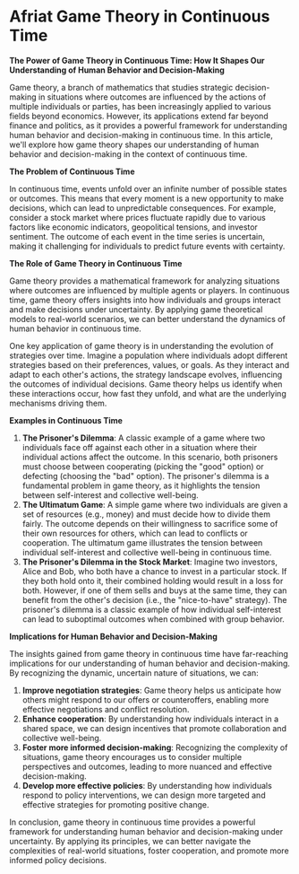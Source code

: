 # Afriat Game Theory in Continuous Time

**The Power of Game Theory in Continuous Time: How It Shapes Our Understanding of Human Behavior and Decision-Making**

Game theory, a branch of mathematics that studies strategic decision-making in situations where outcomes are influenced by the actions of multiple individuals or parties, has been increasingly applied to various fields beyond economics. However, its applications extend far beyond finance and politics, as it provides a powerful framework for understanding human behavior and decision-making in continuous time. In this article, we'll explore how game theory shapes our understanding of human behavior and decision-making in the context of continuous time.

**The Problem of Continuous Time**

In continuous time, events unfold over an infinite number of possible states or outcomes. This means that every moment is a new opportunity to make decisions, which can lead to unpredictable consequences. For example, consider a stock market where prices fluctuate rapidly due to various factors like economic indicators, geopolitical tensions, and investor sentiment. The outcome of each event in the time series is uncertain, making it challenging for individuals to predict future events with certainty.

**The Role of Game Theory in Continuous Time**

Game theory provides a mathematical framework for analyzing situations where outcomes are influenced by multiple agents or players. In continuous time, game theory offers insights into how individuals and groups interact and make decisions under uncertainty. By applying game theoretical models to real-world scenarios, we can better understand the dynamics of human behavior in continuous time.

One key application of game theory is in understanding the evolution of strategies over time. Imagine a population where individuals adopt different strategies based on their preferences, values, or goals. As they interact and adapt to each other's actions, the strategy landscape evolves, influencing the outcomes of individual decisions. Game theory helps us identify when these interactions occur, how fast they unfold, and what are the underlying mechanisms driving them.

**Examples in Continuous Time**

1. **The Prisoner's Dilemma**: A classic example of a game where two individuals face off against each other in a situation where their individual actions affect the outcome. In this scenario, both prisoners must choose between cooperating (picking the "good" option) or defecting (choosing the "bad" option). The prisoner's dilemma is a fundamental problem in game theory, as it highlights the tension between self-interest and collective well-being.
2. **The Ultimatum Game**: A simple game where two individuals are given a set of resources (e.g., money) and must decide how to divide them fairly. The outcome depends on their willingness to sacrifice some of their own resources for others, which can lead to conflicts or cooperation. The ultimatum game illustrates the tension between individual self-interest and collective well-being in continuous time.
3. **The Prisoner's Dilemma in the Stock Market**: Imagine two investors, Alice and Bob, who both have a chance to invest in a particular stock. If they both hold onto it, their combined holding would result in a loss for both. However, if one of them sells and buys at the same time, they can benefit from the other's decision (i.e., the "nice-to-have" strategy). The prisoner's dilemma is a classic example of how individual self-interest can lead to suboptimal outcomes when combined with group behavior.

**Implications for Human Behavior and Decision-Making**

The insights gained from game theory in continuous time have far-reaching implications for our understanding of human behavior and decision-making. By recognizing the dynamic, uncertain nature of situations, we can:

1. **Improve negotiation strategies**: Game theory helps us anticipate how others might respond to our offers or counteroffers, enabling more effective negotiations and conflict resolution.
2. **Enhance cooperation**: By understanding how individuals interact in a shared space, we can design incentives that promote collaboration and collective well-being.
3. **Foster more informed decision-making**: Recognizing the complexity of situations, game theory encourages us to consider multiple perspectives and outcomes, leading to more nuanced and effective decision-making.
4. **Develop more effective policies**: By understanding how individuals respond to policy interventions, we can design more targeted and effective strategies for promoting positive change.

In conclusion, game theory in continuous time provides a powerful framework for understanding human behavior and decision-making under uncertainty. By applying its principles, we can better navigate the complexities of real-world situations, foster cooperation, and promote more informed policy decisions.
